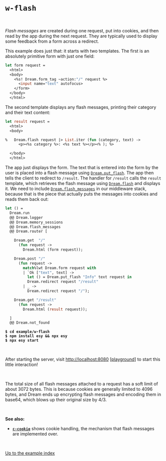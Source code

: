 # `w-flash`

<br>

*Flash messages* are created during one request, put into cookies, and then
read by the app during the next request. They are typically used to display some
feedback from a form across a redirect.

This example does just that: it starts with two templates. The first is an
absolutely primitive form with just one field:

```ocaml
let form request =
  <html>
  <body>
    <%s! Dream.form_tag ~action:"/" request %>
      <input name="text" autofocus>
    </form>
  </body>
  </html>
```

The second template displays any flash messages, printing their category and
their text content:

```ocaml
let result request =
  <html>
  <body>

%   Dream.flash request |> List.iter (fun (category, text) ->
      <p><%s category %>: <%s text %></p><% ); %>

  </body>
  </html>
```

The app just displays the form. The text that is entered into the form by the
user is placed into a flash message using
[`Dream.put_flash`](https://aantron.github.io/dream/#val-put_flash). The app
then tells the client to redirect to `/result`. The handler for `/result` calls
the `result` template, which retrieves the flash message using
[`Dream.flash`](https://aantron.github.io/dream/#val-put_flash) and displays it.
We need to include
[`Dream.flash_messages`](https://aantron.github.io/dream/#val-flash_messages) in
our middleware stack, because that is the piece that actually puts the messages
into cookies and reads them back out:

```ocaml
let () =
  Dream.run
  @@ Dream.logger
  @@ Dream.memory_sessions
  @@ Dream.flash_messages
  @@ Dream.router [

    Dream.get  "/"
      (fun request ->
        Dream.html (form request));

    Dream.post "/"
      (fun request ->
        match%lwt Dream.form request with
        | `Ok ["text", text] ->
          let () = Dream.put_flash "Info" text request in
          Dream.redirect request "/result"
        | _ ->
          Dream.redirect request "/");

    Dream.get "/result"
      (fun request ->
        Dream.html (result request));

  ]
  @@ Dream.not_found
```

<pre><code><b>$ cd example/w-flash</b>
<b>$ npm install esy && npx esy</b>
<b>$ npx esy start</b></code></pre>

<br>

After starting the server, visit [http://localhost:8080](http://localhost:8080)
[[playground](http://dream.as/w-flash)] to start this little interaction!

<br>

The total size of all flash messages attached to a request has a soft limit of
about 3072 bytes. This is because cookies are generally limited to 4096 bytes,
and Dream ends up encrypting flash messages and encoding them in base64, which
blows up their original size by 4/3.

<br>

**See also:**

- [**`c-cookie`**](../c-cookie#files) shows cookie handling, the mechanism that
  flash messages are implemented over.

<br>

[Up to the example index](../#examples)
